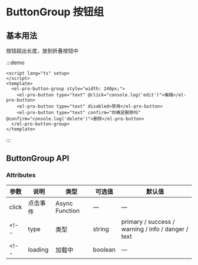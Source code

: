 # ButtonGroup 按钮组

## 基本用法

按钮超出长度，放到折叠按钮中

:::demo

```vue
<script lang="ts" setup>
</script>
<template>
  <el-pro-button-group style="width: 240px;">
    <el-pro-button type="text" @click="console.log('edit')">编辑</el-pro-button>
    <el-pro-button type="text" disabled>禁用</el-pro-button>
    <el-pro-button type="text" confirm="你确定删除吗" @confirm="console.log('delete')">删除</el-pro-button>
  </el-pro-button-group>
</template>
```

:::

## ButtonGroup API

### Attributes

| 参数    | 说明   | 类型    | 可选值                                             | 默认值  |
| ------- | ------ | ------- | -------------------------------------------------- | ------- |
| click    | 点击事件   | Async Function  | —                               | — |
<!-- | type    | 类型   | string  | primary / success / warning / info / danger / text | primary | -->
<!-- | loading | 加载中 | boolean | —                                                  | false   | -->

